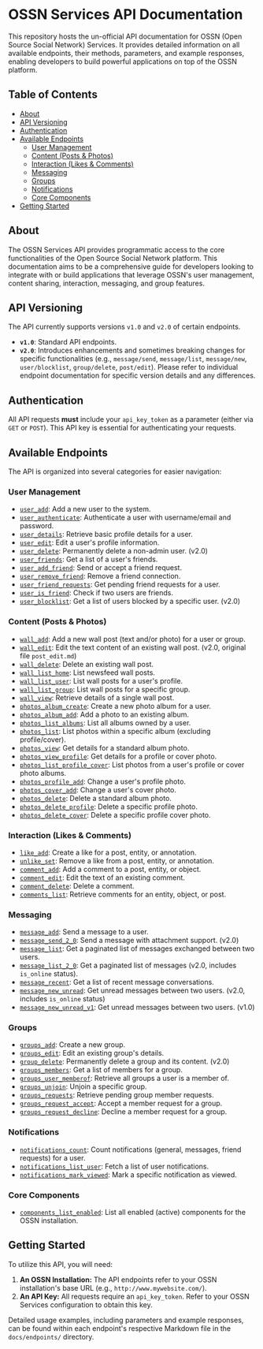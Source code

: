 # OSSN Services API Documentation

This repository hosts the un-official API documentation for OSSN (Open Source Social Network) Services. It provides detailed information on all available endpoints, their methods, parameters, and example responses, enabling developers to build powerful applications on top of the OSSN platform.

## Table of Contents

* [About](#about)
* [API Versioning](#api-versioning)
* [Authentication](#authentication)
* [Available Endpoints](#available-endpoints)
    * [User Management](#user-management)
    * [Content (Posts & Photos)](#content-posts--photos)
    * [Interaction (Likes & Comments)](#interaction-likes--comments)
    * [Messaging](#messaging)
    * [Groups](#groups)
    * [Notifications](#notifications)
    * [Core Components](#core-components)
* [Getting Started](#getting-started)


## About

The OSSN Services API provides programmatic access to the core functionalities of the Open Source Social Network platform. This documentation aims to be a comprehensive guide for developers looking to integrate with or build applications that leverage OSSN's user management, content sharing, interaction, messaging, and group features.

## API Versioning

The API currently supports versions `v1.0` and `v2.0` of certain endpoints.
* **`v1.0`**: Standard API endpoints.
* **`v2.0`**: Introduces enhancements and sometimes breaking changes for specific functionalities (e.g., `message/send`, `message/list`, `message/new`, `user/blocklist`, `group/delete`, `post/edit`). Please refer to individual endpoint documentation for specific version details and any differences.

## Authentication

All API requests **must** include your `api_key_token` as a parameter (either via `GET` or `POST`). This API key is essential for authenticating your requests.

## Available Endpoints

The API is organized into several categories for easier navigation:

### User Management
* [`user_add`](docs/endpoints/user_add.md): Add a new user to the system.
* [`user_authenticate`](docs/endpoints/user_authenticate.md): Authenticate a user with username/email and password.
* [`user_details`](docs/endpoints/user_details.md): Retrieve basic profile details for a user.
* [`user_edit`](docs/endpoints/user_edit.md): Edit a user's profile information.
* [`user_delete`](docs/endpoints/user_delete.md): Permanently delete a non-admin user. (v2.0)
* [`user_friends`](docs/endpoints/user_friends.md): Get a list of a user's friends.
* [`user_add_friend`](docs/endpoints/user_add_friend.md): Send or accept a friend request.
* [`user_remove_friend`](docs/endpoints/user_remove_friend.md): Remove a friend connection.
* [`user_friend_requests`](docs/endpoints/user_friend_requests.md): Get pending friend requests for a user.
* [`user_is_friend`](docs/endpoints/user_is_friend.md): Check if two users are friends.
* [`user_blocklist`](docs/endpoints/user_blocklist.md): Get a list of users blocked by a specific user. (v2.0)

### Content (Posts & Photos)
* [`wall_add`](docs/endpoints/wall_add.md): Add a new wall post (text and/or photo) for a user or group.
* [`wall_edit`](docs/endpoints/post_edit.md): Edit the text content of an existing wall post. (v2.0, original file `post_edit.md`)
* [`wall_delete`](docs/endpoints/wall_delete.md): Delete an existing wall post.
* [`wall_list_home`](docs/endpoints/wall_list_home.md): List newsfeed wall posts.
* [`wall_list_user`](docs/endpoints/wall_list_user.md): List wall posts for a user's profile.
* [`wall_list_group`](docs/endpoints/wall_list_group.md): List wall posts for a specific group.
* [`wall_view`](docs/endpoints/wall_view.md): Retrieve details of a single wall post.
* [`photos_album_create`](docs/endpoints/photos_album_create.md): Create a new photo album for a user.
* [`photos_album_add`](docs/endpoints/photos_album_add.md): Add a photo to an existing album.
* [`photos_list_albums`](docs/endpoints/photos_list_albums.md): List all albums owned by a user.
* [`photos_list`](docs/endpoints/photos_list.md): List photos within a specific album (excluding profile/cover).
* [`photos_view`](docs/endpoints/photos_view.md): Get details for a standard album photo.
* [`photos_view_profile`](docs/endpoints/photos_view_profile.md): Get details for a profile or cover photo.
* [`photos_list_profile_cover`](docs/endpoints/photos_list_profile_cover.md): List photos from a user's profile or cover photo albums.
* [`photos_profile_add`](docs/endpoints/photos_profile_add.md): Change a user's profile photo.
* [`photos_cover_add`](docs/endpoints/photos_cover_add.md): Change a user's cover photo.
* [`photos_delete`](docs/endpoints/photos_delete.md): Delete a standard album photo.
* [`photos_delete_profile`](docs/endpoints/photos_delete_profile.md): Delete a specific profile photo.
* [`photos_delete_cover`](docs/endpoints/photos_delete_cover.md): Delete a specific profile cover photo.

### Interaction (Likes & Comments)
* [`like_add`](docs/endpoints/like_add.md): Create a like for a post, entity, or annotation.
* [`unlike_set`](docs/endpoints/unlike_set.md): Remove a like from a post, entity, or annotation.
* [`comment_add`](docs/endpoints/comment_add.md): Add a comment to a post, entity, or object.
* [`comment_edit`](docs/endpoints/comment_edit.md): Edit the text of an existing comment.
* [`comment_delete`](docs/endpoints/comment_delete.md): Delete a comment.
* [`comments_list`](docs/endpoints/comments_list.md): Retrieve comments for an entity, object, or post.

### Messaging
* [`message_add`](docs/endpoints/message_add.md): Send a message to a user.
* [`message_send_2_0`](docs/endpoints/message_send_2_0.md): Send a message with attachment support. (v2.0)
* [`message_list`](docs/endpoints/message_list.md): Get a paginated list of messages exchanged between two users.
* [`message_list_2_0`](docs/endpoints/message_list_2_0.md): Get a paginated list of messages (v2.0, includes `is_online` status).
* [`message_recent`](docs/endpoints/message_recent.md): Get a list of recent message conversations.
* [`message_new_unread`](docs/endpoints/message_new_unread.md): Get unread messages between two users. (v2.0, includes `is_online` status)
* [`message_new_unread_v1`](docs/endpoints/message_new_unread_v1.md): Get unread messages between two users. (v1.0)

### Groups
* [`groups_add`](docs/endpoints/groups_add.md): Create a new group.
* [`groups_edit`](docs/endpoints/groups_edit.md): Edit an existing group's details.
* [`group_delete`](docs/endpoints/group_delete.md): Permanently delete a group and its content. (v2.0)
* [`groups_members`](docs/endpoints/groups_members.md): Get a list of members for a group.
* [`groups_user_memberof`](docs/endpoints/groups_user_memberof.md): Retrieve all groups a user is a member of.
* [`groups_unjoin`](docs/endpoints/groups_unjoin.md): Unjoin a specific group.
* [`groups_requests`](docs/endpoints/groups_requests.md): Retrieve pending group member requests.
* [`groups_request_accept`](docs/endpoints/groups_request_accept.md): Accept a member request for a group.
* [`groups_request_decline`](docs/endpoints/groups_request_decline.md): Decline a member request for a group.

### Notifications
* [`notifications_count`](docs/endpoints/notifications_count.md): Count notifications (general, messages, friend requests) for a user.
* [`notifications_list_user`](docs/endpoints/notifications_list_user.md): Fetch a list of user notifications.
* [`notifications_mark_viewed`](docs/endpoints/notifications_mark_viewed.md): Mark a specific notification as viewed.

### Core Components
* [`components_list_enabled`](docs/endpoints/components_list_enabled.md): List all enabled (active) components for the OSSN installation.

## Getting Started

To utilize this API, you will need:

1.  **An OSSN Installation:** The API endpoints refer to your OSSN installation's base URL (e.g., `http://www.mywebsite.com/`).
2.  **An API Key:** All requests require an `api_key_token`. Refer to your OSSN Services configuration to obtain this key.

Detailed usage examples, including parameters and example responses, can be found within each endpoint's respective Markdown file in the `docs/endpoints/` directory.
